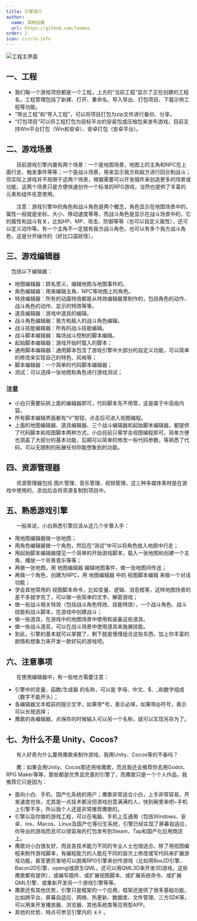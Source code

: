 ```yaml
---
title: 引擎简介
author:
  name: 深林孤鹰
  url: https://github.com/leamus
order: 2
icon: circle-info
---
```


![工程主界面](/assets/image/docs/share/1708171085856.png)

## 一、工程

* 我们每一个游戏项目都是一个工程，上方的“当前工程”显示了正在创建的工程名，工程管理包括了新建、打开、重命名、导入导出、打包项目、下载示例工程等功能。
* “导出工程”和“导入工程”，可以将项目打包为zip文件进行备份、分享。
* “打包项目”可以将工程打包为目标平台的安装包或压缩包来发布游戏，目前支持Win平台打包（Win和安卓）、安卓打包（安卓平台）。

## 二、游戏场景

&emsp;&emsp;目前游戏引擎内置有两个场景：一个是地图场景，地图上的主角和NPC在上面行走、触发事件等等；一个是战斗场景，用来显示我方和敌方进行回合制战斗；但实际上游戏并不局限于这两个场景，根据需要可以开发插件来创造更多的场景或功能，这两个场景只是方便快速创作一个标准的RPG游戏，当然也提供了丰富的元素和组件任意使用。

&emsp;&emsp;注意：游戏引擎中的角色和战斗角色是两个概念，角色显示在地图场景中的，属性一般就是坐标、大小、移动速度等等，而战斗角色是显示在战斗场景中的，它的属性和战斗有关，比如HP、MP、攻击、防御等等（也可以自定义属性），还可以定义动作等。有一个主角不一定就有我方战斗角色，也可以有多个我方战斗角色，这是分开操作的（好比口袋妖怪）。

## 三、游戏编辑器

&emsp;包括以下编辑器：

* 地图编辑器：顾名思义，编辑地图与地图事件的。
* 角色编辑器：用来编辑主角、NPC等地图上的角色。
* 特效编辑器：所有的动画特效都是从特效编辑器里制作的，包括角色的动作、战斗角色的动作、显示的特效等等。
* 道具编辑器：游戏中道具的编辑。
* 战斗角色编辑器：我方和敌人的战斗角色编辑。
* 战斗技能编辑器：所有的战斗技能编辑。
* 战斗脚本编辑器：每场战斗控制的脚本编辑。
* 起始脚本编辑器：游戏开始时载入的脚本；
* 通用脚本编辑器：通用脚本包含了游戏引擎中大部分的自定义功能，可以简单的修改来实现自己的特色、风格等；
* 脚本编辑器：一个简单的代码脚本编辑器；
* 测试：可以选择一张地图和角色进行游戏测试；

### 注意

* 小白只需要玩转上面的编辑器即可，代码脚本先不用管，这是属于中高级内容。
* 所有脚本编辑界面都有“V”按钮，点击后可进入视图编程。
* 上面的地图编辑器、道具编辑器、三个战斗编辑器和起始脚本编辑器，都提供了代码脚本和视图脚本两种方式，小白目前只需学会视图编程即可，简单方便也涵盖了大部分的基本功能，后期可以简单的修改一些代码参数，等熟悉了代码，可以无限制的拓展任何你能想象到的功能。

## 四、资源管理器

&emsp;&emsp;资源管理器包括 图片管理、音乐管理、视频管理，这三种多媒体素材是在游戏中使用的，添加后会将资源复制到项目中。

## 五、熟悉游戏引擎

&emsp;&emsp;一般来说，小白熟悉引擎应该从这几个步骤入手：

* 用地图编辑器做一张地图；
* 用角色编辑器做一个角色，然后在“测试”中可以将角色放入地图中行走；
* 用起始脚本编辑器撞见一个简单的开始游戏脚本，载入一张地图和创建一个主角，播放一个背景音乐等等；
* 再做一张地图，用 地图编辑器 编辑地图事件，做一张地图间传送；
* 再做一个角色，创建为NPC，用 地图编辑器 中的 视图脚本编辑 来做一个对话功能；
* 学会其他常用的 视图脚本命令，比如变量、逻辑、消息框等，这样地图场景的差不多就学完了，可以做一些简单的文字、解密游戏；
* 做一些战斗相关特效（包括战斗角色特效、技能特效），一个战斗角色、战斗技能和战斗脚本，在游戏中创建战斗；
* 做一些道具，在游戏中的地图场景中使用和装备这些道具。
* 做一些战斗道具，可以在战斗场景中使用道具来施展技能。
* 到此，引擎的基本就可以掌握了，剩下就是慢慢组合这些东西，加上你丰富的剧情和想象力来开发一款好玩的游戏吧。

## 六、注意事项

&emsp;&emsp;在使用编辑器中，有一些地方需要注意：

* 引擎中的变量、函数/生成器 的名称，可以是 字母、中文、\$、\_和数字组成（数字不能开头）；
* 各编辑器文本框前的提示文字，如果带*号，表示必填，如果带@符号，表示可以长按选择；
* 鹰歌的各编辑器，点保存的时候输入可以另一个名称，就可以实现另存为了。

## 七、为什么不是 Unity、Cocos?

&emsp;&emsp;有人好奇为什么要用鹰歌来制作游戏，我用Unity、Cocos等的不香吗？

&emsp;&emsp;鹰：如果会用Unity、Cocos那还用啥鹰歌，而且我还会推荐你去用Godot、RPG Maker等等，那些都是优秀且完善的引擎了，而鹰歌只是一个个人作品，我推荐它只是因为：

* 面向小白、手机、国产化系统的用户；鹰歌非常适合小白，上手非常容易，开发速度也快，尤其是一点技术都没但游戏创意满满的人，快到碗里来吧~手机上引擎不多，所以我个人还是非常推荐鹰歌的。
* 引擎以及你做的游戏工程，可以在电脑、手机上互通用（包括Windows、安卓、ios、Macos、Linux及国产化等衍生系统，引擎已经实现了屏幕自适应，你导出的游戏而且可以很容易的打包发布到Steam、Tap和国产化应用商店上。
* 鹰歌对小白很友好，而且各技术能力不同的专业人士也很适合。除了用视图编程来制作游戏脚本，有编程能力的人能在不同的层次上修改或写代码来扩展游戏功能，甚至更厉害地可以脱离RPG引擎来创作游戏（比如用Box2D引擎、Bacon2D引擎、opengl或原生QML，还可以用QML3D来开发3D游戏，这些鹰歌都有提供），或编写插件、或扩展视图脚本、或扩展系统命令、或扩展QML引擎、或重新开发另一个游戏引擎等等。
* 鹰歌还有其他优势，引擎只是框架的一个应用，框架还提供了很多基础功能，比如跨平台、屏幕自适应、网络、热更新、数据库、文件管理、三方SDK等，可以用来开发播放器、浏览器、其他系统类等应用型APP。
* 其他的优势、特点可参见引擎内的 `关于` 。
